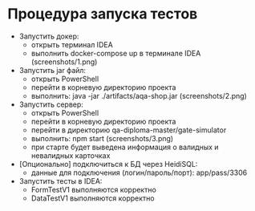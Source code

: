# Процедура запуска тестов

- Запустить докер: 
  - открыть терминал IDEA
  - выполнить docker-compose up в терминале IDEA (screenshots/1.png)
- Запустить jar файл:
  - открыть PowerShell
  - перейти в корневую директорию проекта
  - выполнить: java -jar ./artifacts/aqa-shop.jar  (screenshots/2.png)
- Запустить сервер:
  - открыть PowerShell
  - перейти в корневую директорию проекта
  - перейти в директорию qa-diploma-master/gate-simulator
  - выполнить: npm start  (screenshots/3.png)
  - при старте будет выведена информация о валидных и невалидных карточках
- [Опционально] подключиться к БД через HeidiSQL:
  - данные для подключения (логин/пароль/порт): app/pass/3306
- Запустить тесты в IDEA:
  - FormTestV1 выполняются корректно
  - DataTestV1 выполняются корректно
  
